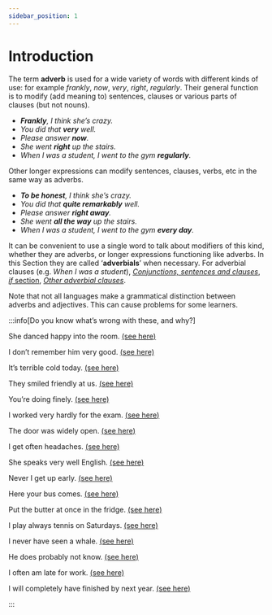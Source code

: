 ```yaml
---
sidebar_position: 1
---
```


# Introduction

The term **adverb** is used for a wide variety of words with different kinds of use: for example *frankly*, *now*, *very*, *right*, *regularly*. Their general function is to modify (add meaning to) sentences, clauses or various parts of clauses (but not nouns).

- ***Frankly**, I think she’s crazy.*
- *You did that **very** well.*
- *Please answer **now**.*
- *She went **right** up the stairs.*
- *When I was a student, I went to the gym **regularly**.*

Other longer expressions can modify sentences, clauses, verbs, etc in the same way as adverbs.

- ***To be honest**, I think she’s crazy.*
- *You did that **quite remarkably** well.*
- *Please answer **right away**.*
- *She went **all the way** up the stairs.*
- *When I was a student, I went to the gym **every day**.*

It can be convenient to use a single word to talk about modifiers of this kind, whether they are adverbs, or longer expressions functioning like adverbs. In this Section they are called ‘**adverbials**’ when necessary. For adverbial clauses (e.g. *When I was a student*), [*Conjunctions, sentences and clauses*](../conjunctions-sentences-and-clauses/conjunctions-sentences-and-clauses-introduction), [*if* section](../if/if-introduction), [*Other adverbial clauses*](../other-adverbial-clauses/other-adverbial-clauses-introduction).

Note that not all languages make a grammatical distinction between adverbs and adjectives. This can cause problems for some learners.

:::info[Do you know what’s wrong with these, and why?]

She danced happy into the room. [(see here)](./adverbs-of-manner-and-adjectives#adverbs-of-manner-with-verbs-he-sang-badly)

I don’t remember him very good. [(see here)](./adverbs-of-manner-and-adjectives#adverbs-of-manner-with-verbs-he-sang-badly)

It’s terrible cold today. [(see here)](./adverbs-of-manner-and-adjectives#other-uses-terribly-cold)

They smiled friendly at us. [(see here)](./adverbs-or-adjectives-confusing-cases#adjectives-ending-in--ly-friendly-lively)

You’re doing finely. [(see here)](./adverbs-or-adjectives-confusing-cases#adjectives-and-adverbs-with-the-same-form-adverbs-with-two-forms)

I worked very hardly for the exam. [(see here)](./adverbs-or-adjectives-confusing-cases#adjectives-and-adverbs-with-the-same-form-adverbs-with-two-forms)

The door was widely open. [(see here)](./adverbs-or-adjectives-confusing-cases#adjectives-and-adverbs-with-the-same-form-adverbs-with-two-forms)

I get often headaches. [(see here)](./position-of-adverbials-introduction#verb-and-object-she-speaks-english-well)

She speaks very well English. [(see here)](./position-of-adverbials-introduction#verb-and-object-she-speaks-english-well)

Never I get up early. [(see here)](./indefinite-frequency-certainty-and-completeness#adverbials-of-indefinite-frequency-usually-often-etc)

Here your bus comes. [(see here)](./manner-place-and-time#place)

Put the butter at once in the fridge. [(see here)](./manner-place-and-time#order)

I play always tennis on Saturdays. [(see here)](./mid-position-details#what-exactly-is-mid-position)

I never have seen a whale. [(see here)](./mid-position-details#what-exactly-is-mid-position)

He does probably not know. [(see here)](./mid-position-details#before-one-word-verbs)

I often am late for work. [(see here)](./mid-position-details#what-exactly-is-mid-position)

I will completely have finished by next year. [(see here)](./indefinite-frequency-certainty-and-completeness#adverbials-of-completeness-practically-partly-etc)

:::
